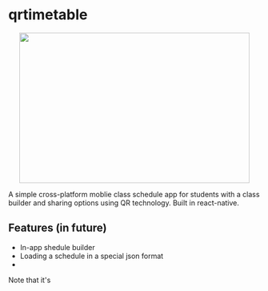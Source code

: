 # qrtimetable
<p align="center">
  <img width="460" height="300" src="https://img.techpowerup.org/201022/group-65.png">
</p>
A simple cross-platform moblie class schedule app for students with a class builder and sharing options using QR technology. Built in react-native.

## Features (in future)
- In-app shedule builder
- Loading a schedule in a special json format
- 

Note that it's
